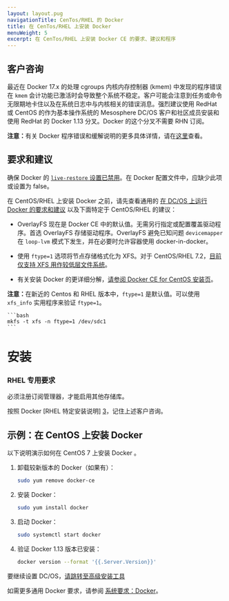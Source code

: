 ```yaml
---
layout: layout.pug
navigationTitle: CenTos/RHEL 的 Docker
title: 在 CenTos/RHEL 上安装 Docker
menuWeight: 5
excerpt: 在 CenTos/RHEL 上安装 Docker CE 的要求、建议和程序
---
```


## 客户咨询
最近在 Docker 17.x 的处理 cgroups 内核内存控制器 (kmem) 中发现的程序错误在 `kmem` 会计功能已激活时会导致整个系统不稳定。客户可能会注意到任务或命令无限期地卡住以及在系统日志中与内核相关的错误消息。强烈建议使用 RedHat 或 CentOS 的作为基本操作系统的 Mesosphere DC/OS 客户和社区成员安装和使用 RedHat 的 Docker 1.13 分叉。Docker 的这个分叉不需要 RHN 订阅。

<p class="message--note"><strong>注意：</strong>有关 Docker 程序错误和缓解说明的更多具体详情，请在<a href="https://mesosphere-community.force.com/s/article/Critical-Issue-KMEM-MSPH-2018-0006">这里</a>查看。</p>

## 要求和建议

确保 Docker 的 [`live-restore` 设置已禁用](https://docs.docker.com/config/containers/live-restore/)。在 Docker 配置文件中，应缺少此项或设置为 false。

在 CentOS/RHEL 上安装 Docker 之前，请先查看通用的 [在 DC/OS 上运行 Docker 的要求和建议][1] 以及下面特定于 CentOS/RHEL 的建议：

* OverlayFS 现在是 Docker CE 中的默认值。无需另行指定或配置覆盖驱动程序。首选 OverlayFS 存储驱动程序。OverlayFS 避免已知问题 `devicemapper` 在 `loop-lvm` 模式下发生，并在必要时允许容器使用 docker-in-docker。

* 使用 `ftype=1` 选项将节点存储格式化为 XFS。对于 CentOS/RHEL 7.2，[目前仅支持 XFS 用作较低层文件系统][2]。

* 有关安装 Docker 的更详细分解，[请参阅 Docker CE for CentOS 安装页][4]。

 <p class="message--note"><strong>注意：</strong>在新近的 Centos 和 RHEL 版本中，<code>ftype=1</code> 是默认值。可以使用 <code>xfs_info</code> 实用程序来验证 <code>ftype=1</code>。</p>

    ```bash
    mkfs -t xfs -n ftype=1 /dev/sdc1
    ```

# 安装

### RHEL 专用要求

必须注册订阅管理器，才能启用其他存储库。

按照 Docker [RHEL 特定安装说明] [3]，记住上述客户咨询。

## 示例：在 CentOS 上安装 Docker

以下说明演示如何在 CentOS 7 上安装 Docker 。

1. 卸载较新版本的 Docker（如果有）：

    ```bash
    sudo yum remove docker-ce
    ```

1. 安装 Docker：

    ```bash
    sudo yum install docker
    ```

1. 启动 Docker：

    ```bash
    sudo systemctl start docker
    ```

1. 验证 Docker 1.13 版本已安装：

    ```bash
    docker version --format '{{.Server.Version}}'
    ```

要继续设置 DC/OS，[请跳转至高级安装工具][4]

如需更多通用 Docker 要求，请参阅 [系统要求：Docker][1]。

[1]: /1.12/installing/production/system-requirements/#docker
[2]: https://access.redhat.com/documentation/en-US/Red_Hat_Enterprise_Linux/7/html/7.2_Release_Notes/technology-preview-file_systems.html
[3]: https://docs.docker.com/install/linux/docker-ee/rhel
[4]: /1.12/installing/production/deploying-dcos/installation/
